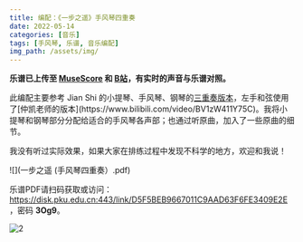 ```yaml
---
title: 编配：《一步之遥》手风琴四重奏
date: 2022-05-14
categories: [音乐]
tags: [手风琴, 乐谱, 音乐编配]
img_path: /assets/img/
---
```



**乐谱已上传至 [MuseScore](https://musescore.com/user/33553780/scores/8051379) 和 [B站](https://www.bilibili.com/video/BV15G41137is)，有实时的声音与乐谱对照。**

此编配主要参考 Jian Shi 的小提琴、手风琴、钢琴的[三重奏版本](http://vmirror.imslp.org/files/imglnks/usimg/b/b6/IMSLP455911-PMLP478884-Por_una_Cabeza_(violin_accordion_piano).pdf)，左手和弦使用了[仲凯老师的版本](https://www.bilibili.com/video/BV1zW411Y75C)。我将小提琴和钢琴部分分配给适合的手风琴各声部；也通过听原曲，加入了一些原曲的细节。

我没有听过实际效果，如果大家在排练过程中发现不科学的地方，欢迎和我说！


![](一步之遥 (手风琴四重奏）.pdf)

乐谱PDF请扫码获取或访问：<https://disk.pku.edu.cn:443/link/D5F5BEB9667011C9AAD63F6FE3409E2E>，密码 **3Og9**。

![2](sheet_music_share_code.png)
